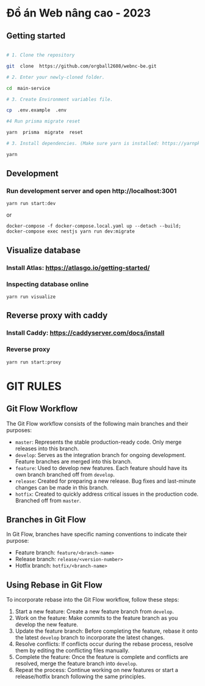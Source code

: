 # Đồ án Web nâng cao - 2023 
## Getting started
```bash

# 1. Clone the repository

git  clone  https://github.com/orgball2608/webnc-be.git

# 2. Enter your newly-cloned folder.

cd  main-service

# 3. Create Environment variables file.  

cp  .env.example  .env

#4 Run prisma migrate reset

yarn  prisma  migrate  reset

# 3. Install dependencies. (Make sure yarn is installed: https://yarnpkg.com/lang/en/docs/install)

yarn

```

## Development

### Run development server and open http://localhost:3001

```
yarn run start:dev
```
or
```
docker-compose -f docker-compose.local.yaml up --detach --build; docker-compose exec nestjs yarn run dev:migrate
```
## Visualize database
### Install Atlas: https://atlasgo.io/getting-started/
### Inspecting database online
```
yarn run visualize
```

## Reverse proxy with caddy
### Install Caddy: https://caddyserver.com/docs/install
### Reverse proxy
```
yarn run start:proxy
```

# GIT RULES
## Git Flow Workflow
The Git Flow workflow consists of the following main branches and their purposes:
-  `master`: Represents the stable production-ready code. Only merge releases into this branch.
-  `develop`: Serves as the integration branch for ongoing development. Feature branches are merged into this branch.
-  `feature`: Used to develop new features. Each feature should have its own branch branched off from `develop`.
-  `release`: Created for preparing a new release. Bug fixes and last-minute changes can be made in this branch.
-  `hotfix`: Created to quickly address critical issues in the production code. Branched off from `master`.

## Branches in Git Flow
In Git Flow, branches have specific naming conventions to indicate their purpose:
-  Feature branch: `feature/<branch-name>`
-  Release branch: `release/<version-number>`
-  Hotfix branch: `hotfix/<branch-name>`

## Using Rebase in Git Flow
To incorporate rebase into the Git Flow workflow, follow these steps:
1.  Start a new feature: Create a new feature branch from `develop`.
2.  Work on the feature: Make commits to the feature branch as you develop the new feature.
3.  Update the feature branch: Before completing the feature, rebase it onto the latest `develop` branch to incorporate the latest changes.
4.  Resolve conflicts: If conflicts occur during the rebase process, resolve them by editing the conflicting files manually.
5.  Complete the feature: Once the feature is complete and conflicts are resolved, merge the feature branch into `develop`.
6.  Repeat the process: Continue working on new features or start a release/hotfix branch following the same principles.